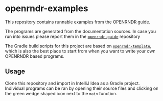# openrndr-examples

This repository contains runnable examples from the [OPENRNDR guide](https://guide.openrndr.org).

The programs are generated from the documentation sources. In case you run into issues please report them in the [`openrndr-guide`](https://github.com/openrndr/openrndr-guide) repository

The Gradle build scripts for this project are based on [`openrndr-template`](https://github.com/openrndr/openrndr-template), which is also
the best place to start from when you want to write your own OPENRNDR based programs.

## Usage 

Clone this repository and import in IntelliJ Idea as a Gradle project. Individual programs can be ran by opening their source files
and clicking on the green wedge shaped icon next to the `main` function.

   